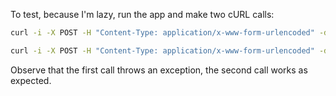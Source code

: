 To test, because I'm lazy, run the app and make two cURL calls:

```bash
curl -i -X POST -H "Content-Type: application/x-www-form-urlencoded" -d 'first_name=todd' http://localhost:8080/test/bad 
```

```bash
curl -i -X POST -H "Content-Type: application/x-www-form-urlencoded" -d 'first_name=todd' http://localhost:8080/test/good
```

Observe that the first call throws an exception, the second call works as expected.

